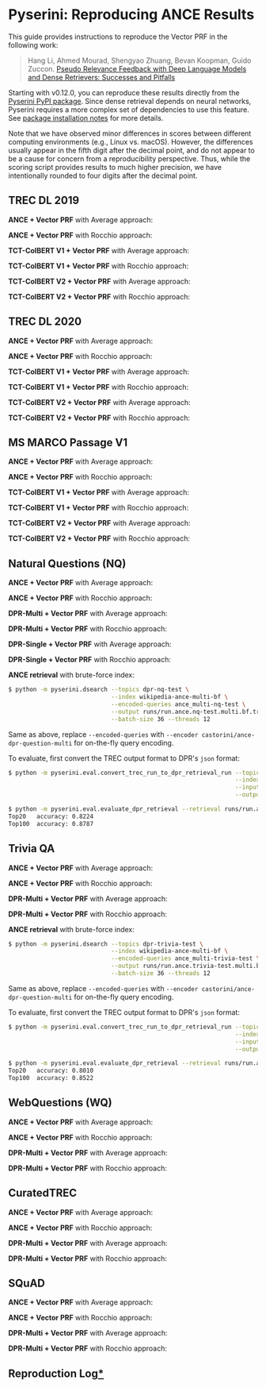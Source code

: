 # Pyserini: Reproducing ANCE Results

This guide provides instructions to reproduce the Vector PRF in the following work:

> Hang Li, Ahmed Mourad, Shengyao Zhuang, Bevan Koopman, Guido Zuccon. [Pseudo Relevance Feedback with Deep Language Models and Dense Retrievers: Successes and Pitfalls](https://arxiv.org/pdf/2108.11044.pdf)

Starting with v0.12.0, you can reproduce these results directly from the [Pyserini PyPI package](https://pypi.org/project/pyserini/).
Since dense retrieval depends on neural networks, Pyserini requires a more complex set of dependencies to use this feature.
See [package installation notes](../README.md#package-installation) for more details.

Note that we have observed minor differences in scores between different computing environments (e.g., Linux vs. macOS).
However, the differences usually appear in the fifth digit after the decimal point, and do not appear to be a cause for concern from a reproducibility perspective.
Thus, while the scoring script provides results to much higher precision, we have intentionally rounded to four digits after the decimal point.

## TREC DL 2019

**ANCE + Vector PRF** with Average approach:

**ANCE + Vector PRF** with Rocchio approach:

**TCT-ColBERT V1 + Vector PRF** with Average approach:

**TCT-ColBERT V1 + Vector PRF** with Rocchio approach:

**TCT-ColBERT V2 + Vector PRF** with Average approach:

**TCT-ColBERT V2 + Vector PRF** with Rocchio approach:

## TREC DL 2020

**ANCE + Vector PRF** with Average approach:

**ANCE + Vector PRF** with Rocchio approach:

**TCT-ColBERT V1 + Vector PRF** with Average approach:

**TCT-ColBERT V1 + Vector PRF** with Rocchio approach:

**TCT-ColBERT V2 + Vector PRF** with Average approach:

**TCT-ColBERT V2 + Vector PRF** with Rocchio approach:

## MS MARCO Passage V1

**ANCE + Vector PRF** with Average approach:

**ANCE + Vector PRF** with Rocchio approach:

**TCT-ColBERT V1 + Vector PRF** with Average approach:

**TCT-ColBERT V1 + Vector PRF** with Rocchio approach:

**TCT-ColBERT V2 + Vector PRF** with Average approach:

**TCT-ColBERT V2 + Vector PRF** with Rocchio approach:

## Natural Questions (NQ)

**ANCE + Vector PRF** with Average approach:

**ANCE + Vector PRF** with Rocchio approach:

**DPR-Multi + Vector PRF** with Average approach:

**DPR-Multi + Vector PRF** with Rocchio approach:

**DPR-Single + Vector PRF** with Average approach:

**DPR-Single + Vector PRF** with Rocchio approach:

**ANCE retrieval** with brute-force index:

```bash
$ python -m pyserini.dsearch --topics dpr-nq-test \
                             --index wikipedia-ance-multi-bf \
                             --encoded-queries ance_multi-nq-test \
                             --output runs/run.ance.nq-test.multi.bf.trec \
                             --batch-size 36 --threads 12
```

Same as above, replace `--encoded-queries` with `--encoder castorini/ance-dpr-question-multi` for on-the-fly query encoding.

To evaluate, first convert the TREC output format to DPR's `json` format:

```bash
$ python -m pyserini.eval.convert_trec_run_to_dpr_retrieval_run --topics dpr-nq-test \
                                                                --index wikipedia-dpr \
                                                                --input runs/run.ance.nq-test.multi.bf.trec \
                                                                --output runs/run.ance.nq-test.multi.bf.json

$ python -m pyserini.eval.evaluate_dpr_retrieval --retrieval runs/run.ance.nq-test.multi.bf.json --topk 20 100
Top20	accuracy: 0.8224
Top100	accuracy: 0.8787
```

## Trivia QA

**ANCE + Vector PRF** with Average approach:

**ANCE + Vector PRF** with Rocchio approach:

**DPR-Multi + Vector PRF** with Average approach:

**DPR-Multi + Vector PRF** with Rocchio approach:

**ANCE retrieval** with brute-force index:

```bash
$ python -m pyserini.dsearch --topics dpr-trivia-test \
                             --index wikipedia-ance-multi-bf \
                             --encoded-queries ance_multi-trivia-test \
                             --output runs/run.ance.trivia-test.multi.bf.trec \
                             --batch-size 36 --threads 12
```

Same as above, replace `--encoded-queries` with `--encoder castorini/ance-dpr-question-multi` for on-the-fly query encoding.

To evaluate, first convert the TREC output format to DPR's `json` format:

```bash
$ python -m pyserini.eval.convert_trec_run_to_dpr_retrieval_run --topics dpr-trivia-test \
                                                                --index wikipedia-dpr \
                                                                --input runs/run.ance.trivia-test.multi.bf.trec \
                                                                --output runs/run.ance.trivia-test.multi.bf.json

$ python -m pyserini.eval.evaluate_dpr_retrieval --retrieval runs/run.ance.trivia-test.multi.bf.json --topk 20 100
Top20	accuracy: 0.8010
Top100	accuracy: 0.8522
```

## WebQuestions (WQ)

**ANCE + Vector PRF** with Average approach:

**ANCE + Vector PRF** with Rocchio approach:

**DPR-Multi + Vector PRF** with Average approach:

**DPR-Multi + Vector PRF** with Rocchio approach:

## CuratedTREC

**ANCE + Vector PRF** with Average approach:

**ANCE + Vector PRF** with Rocchio approach:

**DPR-Multi + Vector PRF** with Average approach:

**DPR-Multi + Vector PRF** with Rocchio approach:

## SQuAD

**ANCE + Vector PRF** with Average approach:

**ANCE + Vector PRF** with Rocchio approach:

**DPR-Multi + Vector PRF** with Average approach:

**DPR-Multi + Vector PRF** with Rocchio approach:

## Reproduction Log[*](reproducibility.md)

